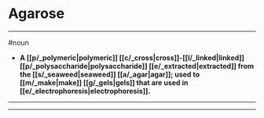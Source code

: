# Agarose
---
#noun
- **A [[p/_polymeric|polymeric]] [[c/_cross|cross]]-[[l/_linked|linked]] [[p/_polysaccharide|polysaccharide]] [[e/_extracted|extracted]] from the [[s/_seaweed|seaweed]] [[a/_agar|agar]]; used to [[m/_make|make]] [[g/_gels|gels]] that are used in [[e/_electrophoresis|electrophoresis]].**
---
---
